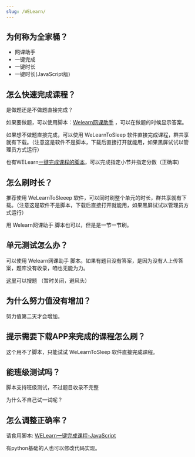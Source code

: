 ```yaml
---
slug: /WELearn/
---
```


## 为何称为全家桶？
- 网课助手
- 一键完成
- 一键时长
- 一键时长(JavaScript版)


## 怎么快速完成课程？
是做题还是不做题直接完成？

如果要做题，可以使用脚本：[Welearn网课助手](./网课助手/概览.md) ，可以在做题的时候显示答案。

如果想不做题直接完成，可以使用 WeLearnToSleep 软件直接完成课程，群共享就有下载。（注意这是软件不是脚本，下载后直接打开就能用，如果黑屏试试以管理员方式运行）

也有WELearn[一键完成课程的脚本](./一键完成/简介.md)，可以完成指定小节并指定分数（正确率)

## 怎么刷时长？
推荐使用 WeLearnToSleeep 软件，可以同时刷整个单元的时长，群共享就有下载。（注意这是软件不是脚本，下载后直接打开就能用，如果黑屏试试以管理员方式运行）

用 Welearn网课助手 脚本也可以，但是是一节一节刷。

## 单元测试怎么办？
可以使用 Welearn网课助手 脚本。如果有题目没有答案，是因为没有人上传答案，题库没有收录，咱也无能为力。

[这里](http://47.97.90.127/search/)可以搜题  （暂时关闭，避风头） 

## 为什么努力值没有增加？
努力值第二天才会增加。

## 提示需要下载APP来完成的课程怎么刷？
这个用不了脚本，只能试试 WeLearnToSleep 软件直接完成课程。

## 能班级测试吗？
脚本支持班级测试，不过题目收录不完整

为什么不自己试一试呢？

## 怎么调整正确率？
请食用脚本: [WELearn一键完成课程-JavaScript](./一键完成-JavaScript/简介.md)  

有python基础的人也可以修改代码实现。